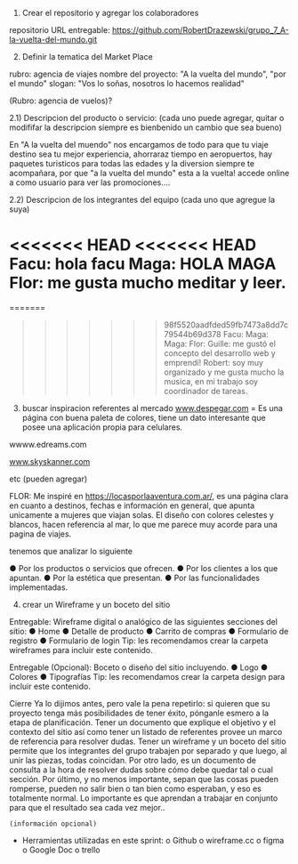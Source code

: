 1) Crear el repositorio y agregar los colaboradores

repositorio URL entregable: https://github.com/RobertDrazewski/grupo_7_A-la-vuelta-del-mundo.git

2) Definir la tematica del Market Place

rubro: agencia de viajes
nombre del proyecto: "A la vuelta del mundo", "por el mundo"
slogan: "Vos lo soñas, nosotros lo hacemos realidad"

(Rubro: agencia de vuelos)?

2.1) Descripcion del producto o servicio: (cada uno puede agregar, quitar o modififar la descripcion siempre es bienbenido un cambio que sea bueno)

En "A la vuelta del muendo" nos encargamos de todo para que tu viaje destino sea tu mejor experiencia, ahorraraz tiempo en aeropuertos, hay paquetes turisticos para todas las edades y la diversion siempre te acompañara, por que "a la vuelta del mundo" esta a la vuelta! accede online a como usuario para ver las promociones....



2.2) Descripcion de los integrantes del equipo (cada uno que agregue la suya)

<<<<<<< HEAD
<<<<<<< HEAD
Facu: hola facu
Maga: HOLA MAGA
Flor: me gusta mucho meditar y leer.
=======
=======

>>>>>>> 98f5520aadfded59fb7473a8dd7c79544b69d378
Facu:
Maga: 
Maga: 
Flor:
Guille: me gustó el concepto del desarrollo web y emprendí!
Robert: soy muy organizado y me gusta mucho la musica, en mi trabajo soy coordinador de tareas. 

3) buscar inspiracion referentes al mercado
www.despegar.com = Es una página con buena paleta de colores, tiene un dato interesante que posee una aplicación propia para celulares.

wwww.edreams.com

www.skyskanner.com

etc (pueden agregar)

 FLOR: Me inspiré en https://locasporlaaventura.com.ar/, es una página clara en cuanto a destinos, fechas e información en general, que apunta unicamente a mujeres que viajan solas. El diseño con colores celestes y blancos, hacen referencia al mar, lo que me parece muy acorde para una pagina de viajes.

tenemos que analizar lo siguiente
 
● Por los productos o servicios que ofrecen.
● Por los clientes a los que apuntan.
● Por la estética que presentan.
● Por las funcionalidades implementadas.


4) crear un Wireframe y un boceto del sitio

Entregable: Wireframe digital o analógico de las siguientes secciones del sitio:
● Home
● Detalle de producto
● Carrito de compras
● Formulario de registro
● Formulario de login
Tip: les recomendamos crear la carpeta wireframes para incluir este contenido.

Entregable (Opcional): Boceto o diseño del sitio incluyendo.
● Logo
● Colores
● Tipografías
Tip: les recomendamos crear la carpeta design para incluir este contenido.

 Cierre
Ya lo dijimos antes, pero vale la pena repetirlo: si quieren que su proyecto tenga más
posibilidades de tener éxito, pónganle esmero a la etapa de planificación.
Tener un documento que explique el objetivo y el contexto del sitio así como tener un listado de
referentes provee un marco de referencia para resolver dudas.
Tener un wireframe y un boceto del sitio permite que los integrantes del grupo trabajen por
separado y que luego, al unir las piezas, todas coincidan. Por otro lado, es un documento de
consulta a la hora de resolver dudas sobre cómo debe quedar tal o cual sección.
Por último, y no menos importante, sepan que las cosas pueden romperse, pueden no salir bien
o tan bien como esperaban, y eso es totalmente normal. Lo importante es que aprendan a
trabajar en conjunto para que el resultado sea cada vez mejor..



    (información opcional)
-	Herramientas utilizadas en este sprint: 
o	Github 
o	wireframe.cc
o	figma
o	Google Doc
o	trello

